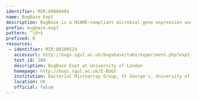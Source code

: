```yaml
---
identifier: MIR:00000404
name: BugBase Expt
description: BugBase is a MIAME-compliant microbial gene expression and comparative genomic database. It stores experimental annotation and multiple raw and analysed data formats, as well as protocols for bacterial microarray designs. This collection references microarray experiments.
prefix: bugbase.expt
pattern: ^\d+$
prefixed: 0
resources:
 - identifier: MIR:00100524
   accessurl: http://bugs.sgul.ac.uk/bugsbase/tabs/experiment.php?expt_id=${id}&action=view
   test_id: 288
   description: BugBase Expt at University of London
   homepage: http://bugs.sgul.ac.uk/E-BUGS
   institution: Bacterial Microarray Group, St George's, University of London
   location: UK
   official: false
---
```

